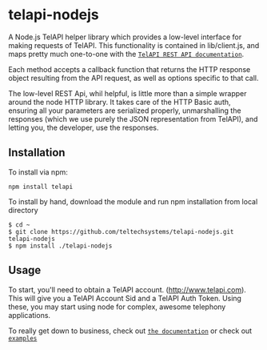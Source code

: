 # telapi-nodejs

A Node.js TelAPI helper library which provides a low-level interface for making requests of TelAPI. This functionality is contained in lib/client.js, and maps pretty much one-to-one with the [`TelAPI REST API documentation`](http://www.telapi.com/docs/api/rest/).

Each method accepts a callback function that returns the HTTP response object resulting from the API request, as well as options specific to that call.

The low-level REST Api, whil helpful, is little more than a simple wrapper around the node HTTP library. It takes care of the HTTP Basic auth, ensuring all your parameters are serialized properly, unmarshalling the responses (which we use purely the JSON representation from TelAPI), and letting you, the developer, use the responses.

## Installation


To install via npm:
    
    npm install telapi

To install by hand, download the module and run npm installation from local directory
	
	$ cd ~
	$ git clone https://github.com/teltechsystems/telapi-nodejs.git telapi-nodejs
    $ npm install ./telapi-nodejs

## Usage

To start, you'll need to obtain a TelAPI account. (http://www.telapi.com). This will give you a TelAPI Account Sid and a TelAPI Auth Token. Using these, you may start using node for complex, awesome telephony applications.

To really get down to business, check out [`the documentation`](http://www.telapi.com/docs/api/rest/) or check out [`examples`](https://github.com/teltechsystems/telapi-nodejs/tree/master/examples)